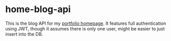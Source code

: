 # home-blog-api

This is the blog API for my [portfolio homepage](https://github.com/unexpectedlyalarming/landingpage). It features full authentication using JWT, though it assumes there is only one user, might be easier to just insert into the DB.
